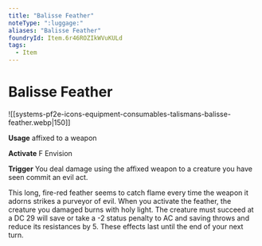 ```yaml
---
title: "Balisse Feather"
noteType: ":luggage:"
aliases: "Balisse Feather"
foundryId: Item.6r46ROZIkWVuKULd
tags:
  - Item
---
```


# Balisse Feather
![[systems-pf2e-icons-equipment-consumables-talismans-balisse-feather.webp|150]]

**Usage** affixed to a weapon

**Activate** F Envision

**Trigger** You deal damage using the affixed weapon to a creature you have seen commit an evil act.

This long, fire-red feather seems to catch flame every time the weapon it adorns strikes a purveyor of evil. When you activate the feather, the creature you damaged burns with holy light. The creature must succeed at a DC 29 will save or take a -2 status penalty to AC and saving throws and reduce its resistances by 5. These effects last until the end of your next turn.
